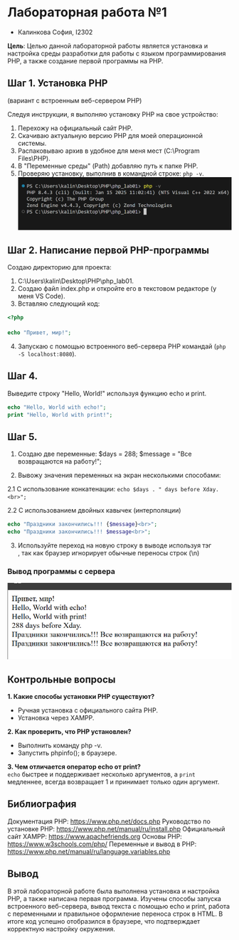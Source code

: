 # Лабораторная работа №1
- Калинкова София, I2302

**Цель**: Целью данной лабораторной работы является установка и настройка среды разработки для работы с языком программирования PHP, а также создание первой программы на PHP.



## Шаг 1. Установка PHP
(вариант с встроенным веб-сервером PHP)

Следуя инструкции, я выполняю установку PHP на свое устройство:
1. Перехожу на официальный сайт PHP.  
2. Скачиваю актуальную версию PHP для моей операционной системы.
3. Распаковываю архив в удобное для меня мест (C:\Program Files\PHP).
5. В "Переменные среды" (Path) добавляю путь к папке PHP.
6. Проверяю установку, выполнив в командной строке: `php -v`.
![image](img/php%20-v.jpg)
## Шаг 2. Написание первой PHP-программы 

Создаю директорию для проекта:  
1. C:\Users\kalin\Desktop\PHP\php_lab01.
2. Создаю файл index.php и откройте его в текстовом редакторе (у меня VS Code).
3. Вставляю следующий код:
```php
<?php

echo "Привет, мир!";
```

 4. Запускаю с помощью встроенного веб-сервера PHP командай (`php -S localhost:8080`).

 ## Шаг 4.

Выведите строку "Hello, World!" используя функцию echo и print.
```php
echo "Hello, World with echo!";
print "Hello, World with print!";
```
 ## Шаг 5.

1. Создаю две переменные:
$days = 288;
$message = "Все возвращаются на работу!";

2. Вывожу значения переменных на экран несколькими способами:

2.1 С использование конкатенации:
`echo $days . " days before Xday.<br>";`

 2.2 С использованием двойных кавычек (интерполяции)
 ```php
echo "Праздники закончились!!! {$message}<br>";
echo "Праздники закончились!!! $message<br>";
```

3. Используйте переход на новую строку в выводе используя тэг <br>, так как браузер игнорирует обычные переносы строк (\n)

### Вывод программы с сервера
![image](img/result.jpg)

## Контрольные вопросы
**1. Какие способы установки PHP существуют?**

- Ручная установка с официального сайта PHP.
- Установка через XAMPP.

**2. Как проверить, что PHP установлен?**

- Выполнить команду php -v.
- Запустить phpinfo(); в браузере.

**3. Чем отличается оператор echo от print?**  
`echo` быстрее и поддерживает несколько аргументов, а `print` медленнее, всегда возвращает 1 и принимает только один аргумент.

## Библиография
Документация PHP: https://www.php.net/docs.php
Руководство по установке PHP: https://www.php.net/manual/ru/install.php
Официальный сайт XAMPP: https://www.apachefriends.org
Основы PHP: https://www.w3schools.com/php/
Переменные и вывод в PHP: https://www.php.net/manual/ru/language.variables.php

## Вывод

В этой лабораторной работе была выполнена установка и настройка PHP, а также написана первая программа. Изучены способы запуска встроенного веб-сервера, вывод текста с помощью echo и print, работа с переменными и правильное оформление переноса строк в HTML. В итоге код успешно отобразился в браузере, что подтверждает корректную настройку окружения.

